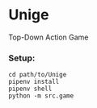 # Unige
Top-Down Action Game
### Setup:
```
cd path/to/Unige
pipenv install
pipenv shell
python -m src.game
```

